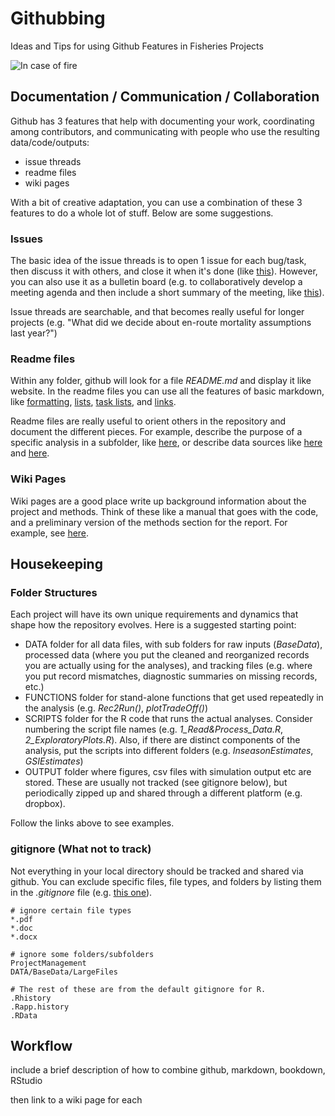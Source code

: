 # Githubbing
Ideas and Tips for using Github Features in Fisheries Projects



![In case of fire](InCaseofFire.jpg?raw=true)




## Documentation / Communication / Collaboration

Github has 3 features that help with documenting your work, coordinating among contributors, and communicating
with people who use the resulting data/code/outputs:
* issue threads
* readme files
* wiki pages

With a bit of creative adaptation, you can use a combination of these 3 features to do a whole lot of stuff.
Below are some suggestions.


### Issues

The basic idea of the issue threads is to open 1 issue for each bug/task, then discuss it with others, and close it when it's done (like [this](https://github.com/SOLV-Code/Githubbing/issues/11)). However, you can also use it as a bulletin board (e.g. to collaboratively develop a meeting agenda and then include a short summary of the meeting, like [this](https://github.com/SOLV-Code/Githubbing/issues/10)).

Issue threads are searchable, and that becomes really useful for longer projects (e.g. "What did we decide about en-route mortality assumptions last year?")


### Readme files

Within any folder, github will look for a file *README.md* and display it like website. In the readme files you can use all the features of basic markdown, like [formatting](https://github.com/SOLV-Code/Githubbing/issues/6), [lists](https://github.com/SOLV-Code/Githubbing/issues/4), [task lists](https://github.com/SOLV-Code/Githubbing/issues/2), and [links](https://github.com/SOLV-Code/Githubbing/issues/7). 

Readme files are really useful to orient others in the repository and document the different pieces. For example, describe the purpose of a specific analysis in a subfolder, like [here](https://github.com/SOLV-Code/Githubbing/tree/master/SCRIPTS), or describe data sources like [here](https://github.com/SOLV-Code/Githubbing/tree/master/DATA) and [here](https://github.com/SOLV-Code/Githubbing/tree/master/DATA/BaseData).


### Wiki Pages

Wiki pages are a good place write up background information about the project and methods. Think of these like a manual that goes with the code, and a preliminary version of the methods section for the report. For example, see [here](https://github.com/SOLV-Code/Githubbing/wiki/Markdown).


## Housekeeping


### Folder Structures

Each project will have its own unique requirements and dynamics that shape how the repository evolves. Here is a suggested starting point:

* DATA folder for all data files, with sub folders for raw inputs (*BaseData*), processed data (where you put the cleaned and reorganized records you are actually using for the analyses), and tracking files (e.g. where you put record mismatches, diagnostic summaries on missing records, etc.)
* FUNCTIONS folder for stand-alone functions that get used repeatedly in the analysis (e.g. *Rec2Run()*, *plotTradeOff()*)
* SCRIPTS folder for the R code that runs the actual analyses. Consider numbering the script file names (e.g. *1_Read&Process_Data.R*, *2_ExploratoryPlots.R*). Also, if there are distinct components of the analysis, put the scripts into different folders (e.g. *InseasonEstimates*, *GSIEstimates*)
* OUTPUT folder where figures, csv files with simulation output etc are stored. These are usually not tracked (see gitignore below), but periodically zipped up and shared through a different platform (e.g. dropbox).


Follow the links above to see examples.


### gitignore (What not to track)

Not everything in your local directory should be tracked and shared via github. You can exclude specific files, file types, and folders by listing them in the *.gitignore* file (e.g. [this one](https://github.com/SOLV-Code/Githubbing/blob/master/.gitignore)).

```
# ignore certain file types
*.pdf
*.doc
*.docx

# ignore some folders/subfolders
ProjectManagement
DATA/BaseData/LargeFiles

# The rest of these are from the default gitignore for R.
.Rhistory
.Rapp.history
.RData
```



## Workflow

include a brief description of how to combine github, markdown, bookdown, RStudio

then link to a wiki page for each






